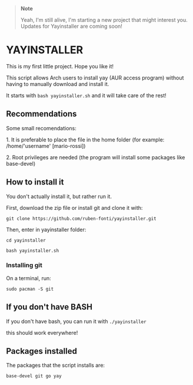 > **Note**
> <p>Yeah, I'm still alive, I'm starting a new project that might interest you. Updates for Yayinstaller are coming soon!</p>
<h1> YAYINSTALLER </h1>
<p>This is my first little project. Hope you like it!</p>
<p>This script allows Arch users to install yay (AUR access program) without having to manually download and install it.</p>
<p>It starts with <code>bash yayinstaller.sh</code> and it will take care of the rest!</p>

<h2> Recommendations </h2>
<p>Some small recomendations:</p>
<p>1. It is preferable to place the file in the home folder (for example: /home/'username' [mario-rossi])</p>
<p>2. Root privileges are needed (the program will install some packages like base-devel)</p>

<h2> How to install it </h2>
<p>You don't actually install it, but rather run it.</p>
<p>First, download the zip file or install git and clone it with:</p> 
<p><code>git clone https://github.com/ruben-fonti/yayinstaller.git</code></p>
<p>Then, enter in yayinstaller folder:</p>
<p><code>cd yayinstaller</code></p>
<p><code>bash yayinstaller.sh</code></p>
<h3> Installing git </h3>
<p>On a terminal, run:</p>
<p><code>sudo pacman -S git</code></p>
<h2>If you don't have BASH</h2>
<p>If you don't have bash, you can run it with <code>./yayinstaller</code></p>
<p>this should work everywhere!</p>

<h2> Packages installed </h2>
<p>The packages that the script installs are:</p>

<p><code>base-devel git go yay</code></p>
